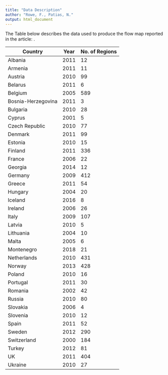 ```yaml
---
title: "Data Description"
author: "Rowe, F., Patias, N."
output: html_document
---
```


The Table below describes the data used to produce the flow map reported in the article: .  

Country | Year | No. of Regions
----------|----------|----------
Albania | 2011 | 12
Armenia | 2011 | 11
Austria | 2010 | 99
Belarus | 2011 | 6
Belgium | 2005 | 589
Bosnia-Herzegovina | 2011 | 3
Bulgaria | 2010 | 28
Cyprus | 2001 | 5
Czech Republic | 2010 | 77
Denmark | 2011 | 99
Estonia | 2010 | 15
Finland | 2011 | 336
France | 2006 | 22
Georgia | 2014 | 12
Germany | 2009 | 412
Greece | 2011 | 54
Hungary | 2004 | 20
Iceland | 2016 | 8
Ireland | 2006 | 26
Italy | 2009 | 107
Latvia | 2010 | 5
Lithuania | 2004 | 10
Malta | 2005 | 6
Montenegro | 2018 | 21
Netherlands | 2010 | 431
Norway | 2013 | 428
Poland | 2010 | 16
Portugal | 2011 | 30
Romania | 2002 | 42
Russia | 2010 | 80
Slovakia | 2006 | 4
Slovenia | 2010 | 12
Spain | 2011 | 52
Sweden | 2012 | 290
Switzerland | 2000 | 184
Turkey | 2012 | 81
UK | 2011 | 404
Ukraine | 2010 | 27
